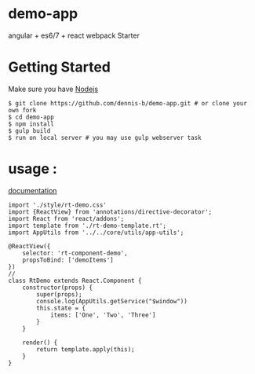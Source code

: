 # demo-app
angular + es6/7 + react webpack Starter

# Getting Started
Make sure you have [Nodejs](https://nodejs.org/)

```
$ git clone https://github.com/dennis-b/demo-app.git # or clone your own fork
$ cd demo-app
$ npm install
$ gulp build
$ run on local server # you may use gulp webserver task
```

# usage :
 [documentation](http://dennis-b.github.io/demo-app/ "documentation")
```
import './style/rt-demo.css'
import {ReactView} from 'annotations/directive-decorator';
import React from 'react/addons';
import template from './rt-demo-template.rt';
import AppUtils from '../../core/utils/app-utils';

@ReactView({
    selector: 'rt-component-demo',
    propsToBind: ['demoItems']
})
//
class RtDemo extends React.Component {
    constructor(props) {
        super(props);
        console.log(AppUtils.getService("$window"))
        this.state = {
            items: ['One', 'Two', 'Three']
        }
    }

    render() {
        return template.apply(this);
    }
}

```
